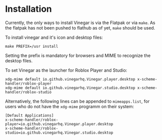 # Installation

Currently, the only ways to install Vinegar is via the Flatpak or via `make`.
As the flatpak has not been pushed to flathub as of yet, `make` should be used.

To install vinegar and it's icon and desktop files:
```
make PREFIX=/usr install
```
Setting the prefix is mandatory for browsers and MIME to recognize the desktop files.

To set Vinegar as the launcher for Roblox Player and Studio:
```
xdg-mime default io.github.vinegarhq.Vinegar.player.desktop x-scheme-handler/roblox-player
xdg-mime default io.github.vinegarhq.Vinegar.studio.desktop x-scheme-handler/roblox-studio
```
Alternatively, the following lines can be appended to `mimeapps.list`, for users
who do not have the `xdg-mime` programm on their system:
```
[Default Applications]
x-scheme-handler/roblox-player=io.github.vinegarhq.Vinegar.player.desktop
x-scheme-handler/roblox-studio=io.github.vinegarhq.Vinegar.studio.desktop
```

